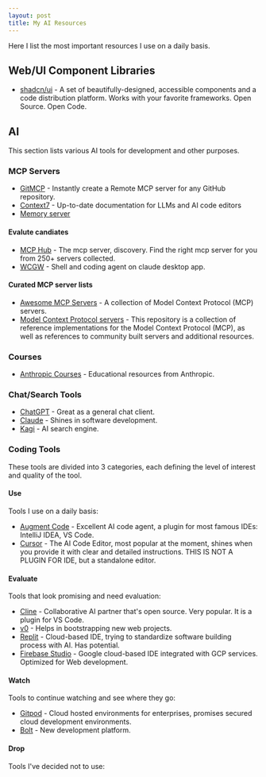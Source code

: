 ```yaml
---
layout: post
title: My AI Resources
---
```


Here I list the most important resources I use on a daily basis.

## Web/UI Component Libraries

- [shadcn/ui](https://ui.shadcn.com/) - A set of beautifully-designed, accessible components and a code distribution platform. Works with your favorite frameworks. Open Source. Open Code.

## AI

This section lists various AI tools for development and other purposes.

### MCP Servers

- [GitMCP](https://gitmcp.io/) - Instantly create a Remote MCP server for any GitHub repository.
- [Context7](https://context7.com/) - Up-to-date documentation for LLMs and AI code editors
- [Memory server](https://github.com/modelcontextprotocol/servers/tree/main/src/memory)

#### Evalute candiates

- [MCP Hub](https://mcphub.io/) - The mcp server, discovery. Find the right mcp server for you from 250+ servers collected.
- [WCGW](https://github.com/rusiaaman/wcgw) - Shell and coding agent on claude desktop app.

#### Curated MCP server lists

- [Awesome MCP Servers](https://github.com/punkpeye/awesome-mcp-servers) - A collection of Model Context Protocol (MCP) servers.
- [Model Context Protocol servers](https://github.com/modelcontextprotocol/servers) - This repository is a collection of reference implementations for the Model Context Protocol (MCP), as well as references to community built servers and additional resources.

### Courses

- [Anthropic Courses](https://github.com/anthropics/courses?tab=readme-ov-file) - Educational resources from Anthropic.

### Chat/Search Tools

- [ChatGPT](https://chatgpt.com/) - Great as a general chat client.
- [Claude](https://claude.ai) - Shines in software development.
- [Kagi](https://kagi.com/) - AI search engine.

### Coding Tools

These tools are divided into 3 categories, each defining the level of interest and quality of the tool.

#### Use

Tools I use on a daily basis:

- [Augment Code](https://www.augmentcode.com/) - Excellent AI code agent, a plugin for most famous IDEs: IntelliJ IDEA, VS Code.
- [Cursor](https://www.cursor.com/) - The AI Code Editor, most popular at the moment, shines when you provide it with clear and detailed instructions. THIS IS NOT A PLUGIN FOR IDE, but a standalone editor.

#### Evaluate

Tools that look promising and need evaluation:

- [Cline](https://cline.bot/) - Collaborative AI partner that's open source. Very popular. It is a plugin for VS Code.
- [v0](https://v0.dev/) - Helps in bootstrapping new web projects.
- [Replit](https://replit.com/) - Cloud-based IDE, trying to standardize software building process with AI. Has potential.
- [Firebase Studio](https://firebase.studio/) - Google cloud-based IDE integrated with GCP services. Optimized for Web development.

#### Watch

Tools to continue watching and see where they go:

- [Gitpod](https://gitpod.io/) - Cloud hosted environments for enterprises, promises secured cloud development environments.
- [Bolt](https://bolt.new/) - New development platform.

#### Drop

Tools I've decided not to use:
